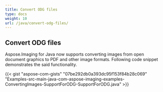 ```yaml
---
title: Convert ODG files
type: docs
weight: 10
url: /java/convert-odg-files/
---
```


## **Convert ODG files**
Aspose.Imaging for Java now supports converting images from open document graphics to PDF and other image formats. Following code snippet demonstrates the said functionality.

{{< gist "aspose-com-gists" "07be292db0a393dc95f153f84b28c069" "Examples-src-main-java-com-aspose-imaging-examples-ConvertingImages-SupportForODG-SupportForODG.java" >}}
